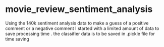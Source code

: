 # movie_review_sentiment_analysis
Using the 140k sentiment analysis data to make a guess of a positive comment or a negative comment 
I started with a limited amount of data to save processing time .
the classifier data is to be saved in .pickle file for time saving
